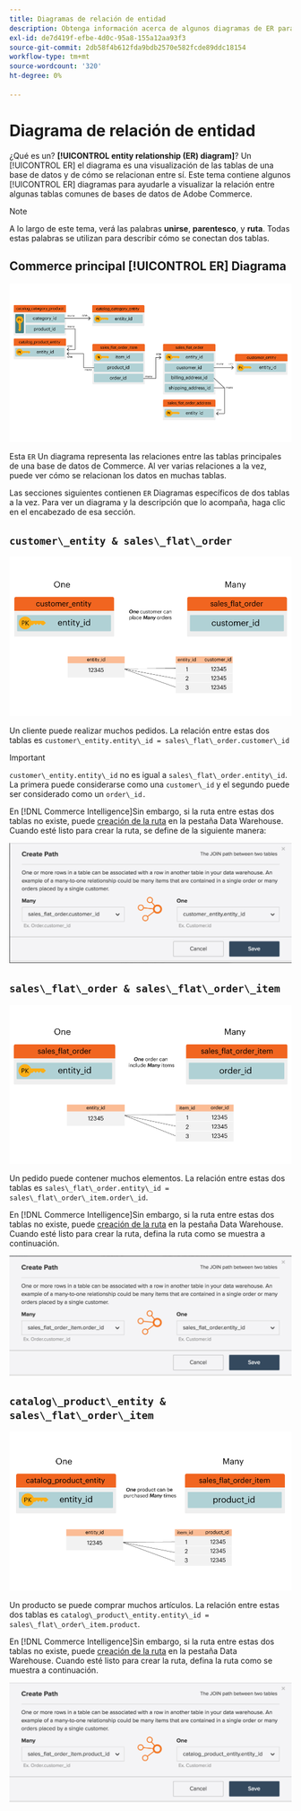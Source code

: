 ```yaml
---
title: Diagramas de relación de entidad
description: Obtenga información acerca de algunos diagramas de ER para ayudarle a visualizar la relación entre un puñado de tablas comunes de bases de datos de Commerce.
exl-id: de7d419f-efbe-4d0c-95a8-155a12aa93f3
source-git-commit: 2db58f4b612fda9bdb2570e582fcde89ddc18154
workflow-type: tm+mt
source-wordcount: '320'
ht-degree: 0%

---
```


# Diagrama de relación de entidad

¿Qué es un? **[!UICONTROL entity relationship (ER) diagram]**? Un [!UICONTROL ER] el diagrama es una visualización de las tablas de una base de datos y de cómo se relacionan entre sí. Este tema contiene algunos [!UICONTROL ER] diagramas para ayudarle a visualizar la relación entre algunas tablas comunes de bases de datos de Adobe Commerce.

>[!NOTE]
>
>A lo largo de este tema, verá las palabras **unirse**, **parentesco**, y **ruta**. Todas estas palabras se utilizan para describir cómo se conectan dos tablas.

## Commerce principal [!UICONTROL ER] Diagrama

![Gráfico_DB_4](../../assets/4_DB_Chart.png)

Esta `ER` Un diagrama representa las relaciones entre las tablas principales de una base de datos de Commerce. Al ver varias relaciones a la vez, puede ver cómo se relacionan los datos en muchas tablas.

Las secciones siguientes contienen `ER` Diagramas específicos de dos tablas a la vez. Para ver un diagrama y la descripción que lo acompaña, haga clic en el encabezado de esa sección.

## `customer\_entity & sales\_flat\_order`

![Un cliente, varios pedidos](../../assets/2_OneCustomerManyOrders.png)

Un cliente puede realizar muchos pedidos. La relación entre estas dos tablas es `customer\_entity.entity\_id = sales\_flat\_order.customer\_id`

>[!IMPORTANT]
>
>`customer\_entity.entity\_id` no es igual a `sales\_flat\_order.entity\_id`. La primera puede considerarse como una `customer\_id` y el segundo puede ser considerado como un `order\_id.`

En [!DNL Commerce Intelligence]Sin embargo, si la ruta entre estas dos tablas no existe, puede [creación de la ruta](../data-warehouse-mgr/create-paths-calc-columns.md) en la pestaña Data Warehouse. Cuando esté listo para crear la ruta, se define de la siguiente manera:

![](../../assets/SFO___CE_path.png)

## `sales\_flat\_order & sales\_flat\_order\_item`

![1_OneOrderManyItems](../../assets/1_OneOrderManyItems.png)

Un pedido puede contener muchos elementos. La relación entre estas dos tablas es `sales\_flat\_order.entity\_id = sales\_flat\_order\_item.order\_id`.

En [!DNL Commerce Intelligence]Sin embargo, si la ruta entre estas dos tablas no existe, puede [creación de la ruta](../data-warehouse-mgr/create-paths-calc-columns.md) en la pestaña Data Warehouse. Cuando esté listo para crear la ruta, defina la ruta como se muestra a continuación.

![](../../assets/SFOI___SFO_path.png)

## `catalog\_product\_entity & sales\_flat\_order\_item`

![3_OneProductManyTimes](../../assets/3_OneProductManyTimes.png)

Un producto se puede comprar muchos artículos. La relación entre estas dos tablas es `catalog\_product\_entity.entity\_id = sales\_flat\_order\_item.product`.

En [!DNL Commerce Intelligence]Sin embargo, si la ruta entre estas dos tablas no existe, puede [creación de la ruta](../data-warehouse-mgr/create-paths-calc-columns.md) en la pestaña Data Warehouse. Cuando esté listo para crear la ruta, defina la ruta como se muestra a continuación.

![](../../assets/SFOI___CPE_path.png)
